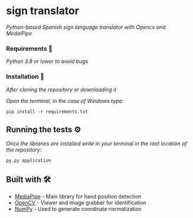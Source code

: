 # sign translator

_Python-based Spanish sign language translator with Opencv and MedaiPipe_

### Requirements 🔧

_Python 3.8 or lower to avoid bugs_

### Installation 🔧

_After cloning the repository or downloading it_

_Open the terminal, in the case of Windows type:_

```
pip install -r requirements.txt
```


## Running the tests ⚙️

_Once the libraries are installed write in your terminal in the root location of the repository:_

```
py.py application
```

## Built with 🛠️

* [MediaPipe](https://google.github.io/mediapipe/solutions/hands) - Main library for hand position detection
* [OpenCV](https://docs.opencv.org/4.5.5/) - Viewer and image grabber for identification
* [NumPy](https://numpy.org/) - Used to generate coordinate normalization
